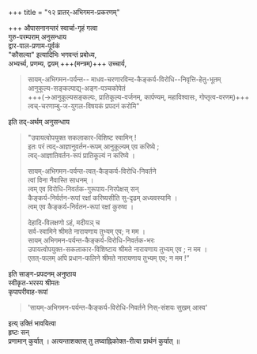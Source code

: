 +++
title = "१२ प्रातर्-अभिगमन-प्रकरणम्"

+++
औपासनानन्तरं स्वार्चा-गृहं गत्वा  
गुरु-परम्पराम् अनुसन्धाय  
द्वार-पाल-प्रणाम-पूर्वकं  
"कौसल्या" इत्यादिभिः भगवन्तं प्रबोध्य,  
अभ्यर्च्य, प्रणम्य, द्वयम् +++(मन्त्रम्)+++ उच्चार्य,  

> सायम्-अभिगमन-पर्यन्त-- 
> माधव-चरणारविन्द-कैङ्कर्य-विरोधि--निवृत्ति-हेतु-भूतम्  
> आनुकूल्य-सङ्कल्पाद्य्-अङ्ग-पञ्चकोपेतं  
> +++(→आनुकूल्यसङ्कल्पः, प्रातिकूल्य-वर्जनम्, कार्पण्यम्, महाविश्वासः, गोप्तृत्व-वरणम्)+++  
> त्वच्-चरणाम्बु-ज-युगल-विषयकं प्रपदनं करोमि"  

इति तद्-अर्थम् अनुसन्धाय  

> "उपायत्वोपयुक्त सकलाकार-विशिष्ट स्वामिन् !  
> इतः परं त्वद्-आज्ञानुवर्तन-रूपम् आनुकूल्यम् एव करिष्ये ;  
> त्वद्-आज्ञातिवर्तन-रूपं प्रातिकूल्यं न करिष्ये ।  
> 
> सायम्-अभिगमन-पर्यन्त-त्वत्-कैङ्कर्य-विरोधि-निवर्तने  
> त्वां विना नैवास्ति साधनम् ।  
> त्वम् एव विरोधि-निवर्तक-गुरूपाय-निरपेक्षस् सन्  
> कैङ्कर्य-निर्वर्तन-रूपां रक्षां करिष्यसीति सु-दृढम् अध्यवस्यामि ।  
> त्वम् एव कैङ्कर्य-निर्वतन-रूपां रक्षां कुरुष्व ।  
> 
> देहादि-विलक्षणो ऽहं, मदीयञ् च  
> सर्व-स्वामिने श्रीमते नारायणाय तुभ्यम् एव; न मम ।  
> सायम् अभिगमन-पर्यन्त-कैङ्कर्य-विरोधि-निवर्तक-भरः  
> उपायत्वोपयुक्त-सकलाकार-विशिष्टाय श्रीमते नारायणाय तुभ्यम् एव ; न मम ।  
> एतत्-फलम् अपि प्रधान-फलिने श्रीमते नारायणाय तुभ्यम् एव; न मम !” 

इति साङ्ग-प्रपदनम् अनुष्ठाय  
स्वीकृत-भरस्य श्रीमतः  
कृपापरीवाह-रूपां  

> 'सायम्-अभिगमन-पर्यन्त-कैङ्कर्य-विरोधि-निवर्तने निस्-संशयः सुखम् आस्व'  

इत्य् उक्तिं भावयित्वा  
हृष्टः सन्  
प्रणामान् कुर्यात् । 
अत्यन्ताशक्तस् तु लघ्वाह्निकोक्त-रीत्या प्रार्थनं कुर्यात् ॥
